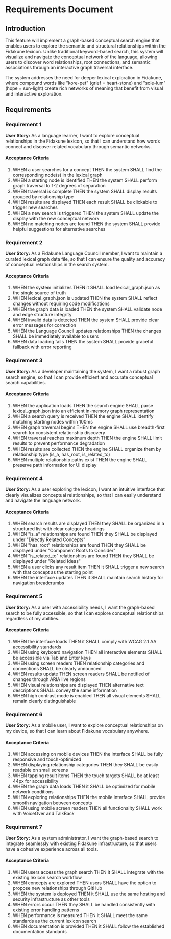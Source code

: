 # Requirements Document

## Introduction

This feature will implement a graph-based conceptual search engine that enables users to explore the semantic and structural relationships within the Fidakune lexicon. Unlike traditional keyword-based search, this system will visualize and navigate the conceptual network of the language, allowing users to discover word relationships, root connections, and semantic associations through an interactive graph traversal interface.

The system addresses the need for deeper lexical exploration in Fidakune, where compound words like "kore-pet" (grief = heart-stone) and "sole-lum" (hope = sun-light) create rich networks of meaning that benefit from visual and interactive exploration.

## Requirements

### Requirement 1

**User Story:** As a language learner, I want to explore conceptual relationships in the Fidakune lexicon, so that I can understand how words connect and discover related vocabulary through semantic networks.

#### Acceptance Criteria

1. WHEN a user searches for a concept THEN the system SHALL find the corresponding node(s) in the lexical graph
2. WHEN a starting node is identified THEN the system SHALL perform graph traversal to 1-2 degrees of separation
3. WHEN traversal is complete THEN the system SHALL display results grouped by relationship type
4. WHEN results are displayed THEN each result SHALL be clickable to trigger new searches
5. WHEN a new search is triggered THEN the system SHALL update the display with the new conceptual network
6. WHEN no matching nodes are found THEN the system SHALL provide helpful suggestions for alternative searches

### Requirement 2

**User Story:** As a Fidakune Language Council member, I want to maintain a curated lexical graph data file, so that I can ensure the quality and accuracy of conceptual relationships in the search system.

#### Acceptance Criteria

1. WHEN the system initializes THEN it SHALL load lexical_graph.json as the single source of truth
2. WHEN lexical_graph.json is updated THEN the system SHALL reflect changes without requiring code modifications
3. WHEN the graph data is loaded THEN the system SHALL validate node and edge structure integrity
4. WHEN invalid data is detected THEN the system SHALL provide clear error messages for correction
5. WHEN the Language Council updates relationships THEN the changes SHALL be immediately available to users
6. WHEN data loading fails THEN the system SHALL provide graceful fallback with error reporting

### Requirement 3

**User Story:** As a developer maintaining the system, I want a robust graph search engine, so that I can provide efficient and accurate conceptual search capabilities.

#### Acceptance Criteria

1. WHEN the application loads THEN the search engine SHALL parse lexical_graph.json into an efficient in-memory graph representation
2. WHEN a search query is received THEN the engine SHALL identify matching starting nodes within 100ms
3. WHEN graph traversal begins THEN the engine SHALL use breadth-first search for consistent relationship discovery
4. WHEN traversal reaches maximum depth THEN the engine SHALL limit results to prevent performance degradation
5. WHEN results are collected THEN the engine SHALL organize them by relationship type (is_a, has_root, is_related_to)
6. WHEN multiple relationship paths exist THEN the engine SHALL preserve path information for UI display

### Requirement 4

**User Story:** As a user exploring the lexicon, I want an intuitive interface that clearly visualizes conceptual relationships, so that I can easily understand and navigate the language network.

#### Acceptance Criteria

1. WHEN search results are displayed THEN they SHALL be organized in a structured list with clear category headings
2. WHEN "is_a" relationships are found THEN they SHALL be displayed under "Directly Related Concepts"
3. WHEN "has_root" relationships are found THEN they SHALL be displayed under "Component Roots to Consider"
4. WHEN "is_related_to" relationships are found THEN they SHALL be displayed under "Related Ideas"
5. WHEN a user clicks any result item THEN it SHALL trigger a new search with that concept as the starting point
6. WHEN the interface updates THEN it SHALL maintain search history for navigation breadcrumbs

### Requirement 5

**User Story:** As a user with accessibility needs, I want the graph-based search to be fully accessible, so that I can explore conceptual relationships regardless of my abilities.

#### Acceptance Criteria

1. WHEN the interface loads THEN it SHALL comply with WCAG 2.1 AA accessibility standards
2. WHEN using keyboard navigation THEN all interactive elements SHALL be accessible via Tab and Enter keys
3. WHEN using screen readers THEN relationship categories and connections SHALL be clearly announced
4. WHEN results update THEN screen readers SHALL be notified of changes through ARIA live regions
5. WHEN visual relationships are displayed THEN alternative text descriptions SHALL convey the same information
6. WHEN high contrast mode is enabled THEN all visual elements SHALL remain clearly distinguishable

### Requirement 6

**User Story:** As a mobile user, I want to explore conceptual relationships on my device, so that I can learn about Fidakune vocabulary anywhere.

#### Acceptance Criteria

1. WHEN accessing on mobile devices THEN the interface SHALL be fully responsive and touch-optimized
2. WHEN displaying relationship categories THEN they SHALL be easily readable on small screens
3. WHEN tapping result items THEN the touch targets SHALL be at least 44px for accessibility
4. WHEN the graph data loads THEN it SHALL be optimized for mobile network conditions
5. WHEN exploring relationships THEN the mobile interface SHALL provide smooth navigation between concepts
6. WHEN using mobile screen readers THEN all functionality SHALL work with VoiceOver and TalkBack

### Requirement 7

**User Story:** As a system administrator, I want the graph-based search to integrate seamlessly with existing Fidakune infrastructure, so that users have a cohesive experience across all tools.

#### Acceptance Criteria

1. WHEN users access the graph search THEN it SHALL integrate with the existing lexicon search workflow
2. WHEN concepts are explored THEN users SHALL have the option to propose new relationships through GitHub
3. WHEN the system is deployed THEN it SHALL use the same hosting and security infrastructure as other tools
4. WHEN errors occur THEN they SHALL be handled consistently with existing error handling patterns
5. WHEN performance is measured THEN it SHALL meet the same standards as the current lexicon search
6. WHEN documentation is provided THEN it SHALL follow the established documentation standards